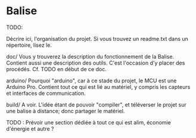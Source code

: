 # Balise
TODO:

Décrire ici, l'organisation du projet.
Si vous trouvez un readme.txt dans un répertoire, lisez le.

doc/
	Vous y trouverez la description du fonctionnement de la Balise.
	Contient aussi une description des outils. C'est l'occasion d'y placer
	des procédés.
	Cf. TODO en début de ce doc.

arduino/
	Pourquoi "arduino", car à ce stade du projet, le MCU est une Arduino
	Pro.
	Contient tout ce qui est lié au matériel, y compris les capteurs et
	interfaces de communication.

build/
	A voir.
	L'idée étant de pouvoir "compiler", et téléverser le projet sur une
	balise à distance;
	donc partager le matériel.

TODO :
Prévoir une section dédiée à tout ce qui est alim, économie d'énergie et autre ?

	

	
	



	
